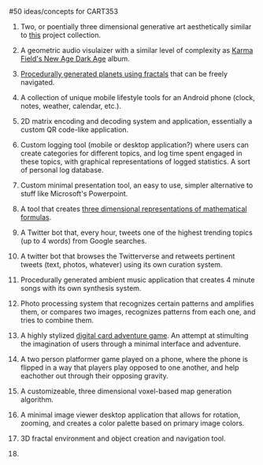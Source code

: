 #50 ideas/concepts for CART353

1. Two, or poentially three dimensional generative art aesthetically similar to [this](https://www.flickr.com/photos/solaas/albums/72157613484932009) project collection.

2. A geometric audio visulaizer with a similar level of complexity as [Karma Field's New Age Dark Age](https://www.youtube.com/watch?v=Q64xPR6Y5ZI) album.

3. [Procedurally generated planets using fractals](http://wiki.xxiivv.com/serventines) that can be freely navigated.

4. A collection of unique mobile lifestyle tools for an Android phone (clock, notes, weather, calendar, etc.).

5. 2D matrix encoding and decoding system and application, essentially a custom QR code-like application.

6. Custom logging tool (mobile or desktop application?) where users can create categories for different topics, and log time spent engaged in these topics, with graphical representations of logged statistics. A sort of personal log database.

7. Custom minimal presentation tool, an easy to use, simpler alternative to stuff like Microsoft's Powerpoint.

8. A tool that creates [three dimensional representations of mathematical formulas](https://www.behance.net/gallery/7618879/MathRules-Strange-Attractors).

9. A Twitter bot that, every hour, tweets one of the highest trending topics (up to 4 words) from Google searches.

10. A twitter bot that browses the Twitterverse and retweets pertinent tweets (text, photos, whatever) using its own curation system.

11. Procedurally generated ambient music application that creates 4 minute songs with its own synthesis system.

12. Photo processing system that recognizes certain patterns and amplifies them, or compares two images, recognizes patterns from each one, and tries to combine them.

13. A highly stylized [digital card adventure game](https://www.youtube.com/watch?v=GNoZrr56GqA). An attempt at stimulting the imagination of users through a minimal interface and adventure.

14. A two person platformer game played on a phone, where the phone is flipped in a way that players play opposed to one another, and help eachother out through their opposing gravity.

15. A customizeable, three dimensional voxel-based map generation algorithm.

16. A minimal image viewer desktop application that allows for rotation, zooming, and creates a color palette based on primary image colors.

17. 3D fractal environment and object creation and navigation tool.

18. 